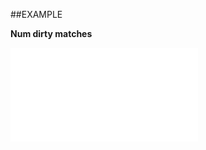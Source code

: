 
##EXAMPLE

**Num dirty matches**



![](..\..\Examples\vbs\SOStatusMonitor.NumDirtyMatches.vbs.txt)

